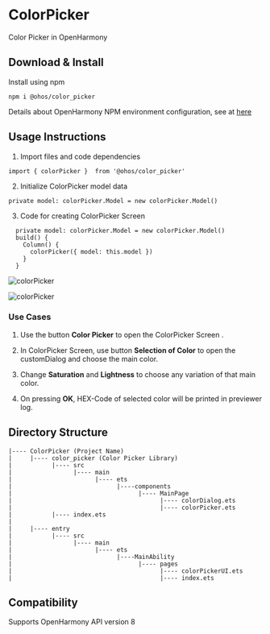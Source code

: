 # ColorPicker
Color Picker in OpenHarmony

## Download & Install
Install using npm

```npm i @ohos/color_picker```

Details about OpenHarmony NPM environment configuration, see at [here](https://gitee.com/openharmony-tpc/docs/blob/master/OpenHarmony_npm_usage.md)


## Usage Instructions
1. Import files and code dependencies
```
import { colorPicker }  from '@ohos/color_picker'
```
2. Initialize ColorPicker model data
```
private model: colorPicker.Model = new colorPicker.Model()
```
3. Code for creating ColorPicker Screen
```
  private model: colorPicker.Model = new colorPicker.Model()
  build() {
    Column() {
      colorPicker({ model: this.model })
    }
  }
  ```
  
 ![colorPicker](screenshots/colorPicker.png)
  

 ![colorPicker](screenshots/colorDialog.png)


### Use Cases
1. Use the button **Color Picker** to open the ColorPicker Screen .

2. In ColorPicker Screen, use button **Selection of Color** to open the customDialog and choose the main color.

3. Change **Saturation** and **Lightness** to choose any variation of that main color.

4. On pressing **OK**, HEX-Code of selected color will be printed in previewer log.

## Directory Structure
```
|---- ColorPicker (Project Name)
|     |---- color_picker (Color Picker Library)
|           |---- src
|                 |---- main
|                       |---- ets
|                             |----components
|                                   |---- MainPage
|                                         |---- colorDialog.ets
|                                         |---- colorPicker.ets
|           |---- index.ets
|
|     |---- entry
|           |---- src
|                 |---- main
|                       |---- ets
|                             |----MainAbility
|                                   |---- pages
|                                         |---- colorPickerUI.ets
|                                         |---- index.ets

```

## Compatibility
Supports OpenHarmony API version 8
